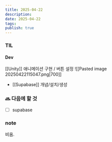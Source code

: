```yaml
---
title: 2025-04-22
description: 
date: 2025-04-22
tags: 
publish: true
---
```



### TIL
#### Dev
[[Unity]]
애니메이션 구현 / 버튼 설정 
	![[Pasted image 20250422115047.png|700]]

- [[Supabase]] 개념/설치/생성

### 🔜 다음에 할 것
- [ ] supabase

### note
비옴. 

